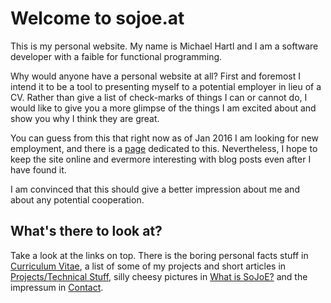 Welcome to sojoe.at
===================

This is my personal website. My name is Michael Hartl and I am a software developer with a faible for functional programming.

Why would anyone have a personal website at all? First and foremost I intend it to 
be a tool to presenting myself to a potential employer in lieu of a CV. Rather than 
give a list of check-marks of things I can or cannot do, I would like to give you 
a more glimpse of the things I am excited about and show you why I think they are great.

You can guess from this that right now as of Jan 2016 I am looking for new employment,
and there is a [page](/page/job) dedicated to this. Nevertheless, I hope to keep the site online and
evermore interesting with blog posts even after I have found it.

I am convinced that this should give a better impression about me and about any 
potential cooperation.

What's there to look at?
------------------------
Take a look at the links on top. There is the boring personal facts stuff in [Curriculum Vitae](/page/cv),
a list of some of my projects and short articles in [Projects/Technical Stuff](/page/projects),
silly cheesy pictures in [What is SoJoE?](/page/about) and the impressum in [Contact](/page/contact).


